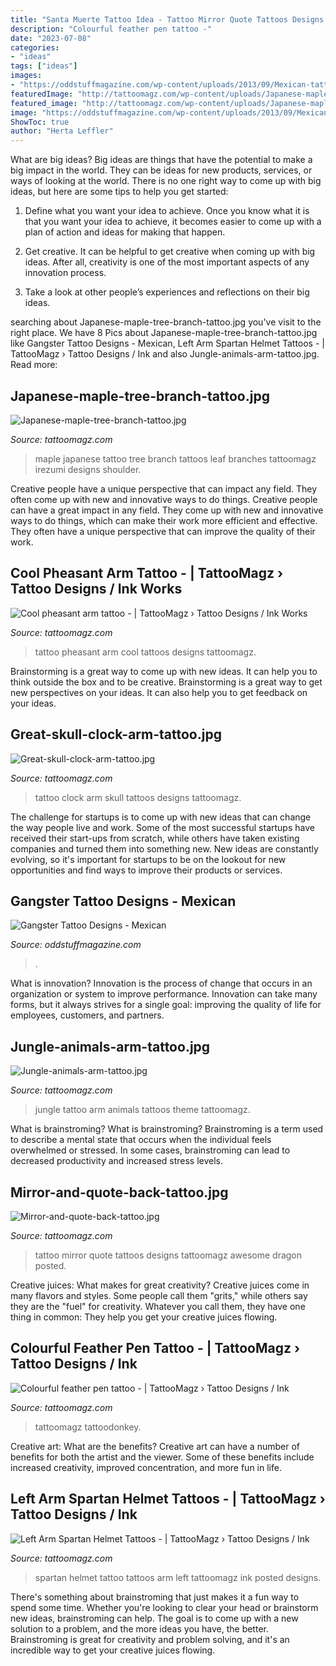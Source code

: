 ```yaml
---
title: "Santa Muerte Tattoo Idea - Tattoo Mirror Quote Tattoos Designs Tattoomagz Awesome Dragon Posted"
description: "Colourful feather pen tattoo -"
date: "2023-07-08"
categories:
- "ideas"
tags: ["ideas"]
images:
- "https://oddstuffmagazine.com/wp-content/uploads/2013/09/Mexican-tattoo-designs-12-610x631.jpg"
featuredImage: "http://tattoomagz.com/wp-content/uploads/Japanese-maple-tree-branch-tattoo.jpg"
featured_image: "http://tattoomagz.com/wp-content/uploads/Japanese-maple-tree-branch-tattoo.jpg"
image: "https://oddstuffmagazine.com/wp-content/uploads/2013/09/Mexican-tattoo-designs-12-610x631.jpg"
ShowToc: true
author: "Herta Leffler"
---
```



What are big ideas?
Big ideas are things that have the potential to make a big impact in the world. They can be ideas for new products, services, or ways of looking at the world. There is no one right way to come up with big ideas, but here are some tips to help you get started:
1. Define what you want your idea to achieve. Once you know what it is that you want your idea to achieve, it becomes easier to come up with a plan of action and ideas for making that happen.

2. Get creative. It can be helpful to get creative when coming up with big ideas. After all, creativity is one of the most important aspects of any innovation process.

3. Take a look at other people’s experiences and reflections on their big ideas.

	

		
searching about Japanese-maple-tree-branch-tattoo.jpg you've visit to the right place. We have 8 Pics about Japanese-maple-tree-branch-tattoo.jpg like Gangster Tattoo Designs - Mexican, Left Arm Spartan Helmet Tattoos - | TattooMagz › Tattoo Designs / Ink and also Jungle-animals-arm-tattoo.jpg. Read more:
		
    
## Japanese-maple-tree-branch-tattoo.jpg

<img loading=lazy src="http://tattoomagz.com/wp-content/uploads/Japanese-maple-tree-branch-tattoo.jpg" onerror="this.onerror=null;this.src='https://tse2.mm.bing.net/th?id=OIP.SDOpyZt6tDt6BilDAkYZxQHaLI&amp;pid=15.1';" alt="Japanese-maple-tree-branch-tattoo.jpg">

_Source: tattoomagz.com_

>maple japanese tattoo tree branch tattoos leaf branches tattoomagz irezumi designs shoulder. 

	

Creative people have a unique perspective that can impact any field. They often come up with new and innovative ways to do things.
Creative people can have a great impact in any field. They come up with new and innovative ways to do things, which can make their work more efficient and effective. They often have a unique perspective that can improve the quality of their work.

    
## Cool Pheasant Arm Tattoo - | TattooMagz › Tattoo Designs / Ink Works

<img loading=lazy src="https://tattoomagz.com/wp-content/uploads/Cool-pheasant-arm-tattoo.jpg" onerror="this.onerror=null;this.src='https://tse1.mm.bing.net/th?id=OIP.2A_ihcSvVKLy1VLILYJjHQHaJ4&amp;pid=15.1';" alt="Cool pheasant arm tattoo - | TattooMagz › Tattoo Designs / Ink Works">

_Source: tattoomagz.com_

>tattoo pheasant arm cool tattoos designs tattoomagz. 

	

Brainstorming is a great way to come up with new ideas. It can help you to think outside the box and to be creative. Brainstorming is a great way to get new perspectives on your ideas. It can also help you to get feedback on your ideas.

    
## Great-skull-clock-arm-tattoo.jpg

<img loading=lazy src="http://tattoomagz.com/wp-content/uploads/Great-skull-clock-arm-tattoo.jpg" onerror="this.onerror=null;this.src='https://tse4.mm.bing.net/th?id=OIP.pyD-uIV9cUnNitan4iuXzAHaNG&amp;pid=15.1';" alt="Great-skull-clock-arm-tattoo.jpg">

_Source: tattoomagz.com_

>tattoo clock arm skull tattoos designs tattoomagz. 

	

The challenge for startups is to come up with new ideas that can change the way people live and work. Some of the most successful startups have received their start-ups from scratch, while others have taken existing companies and turned them into something new. New ideas are constantly evolving, so it's important for startups to be on the lookout for new opportunities and find ways to improve their products or services.

    
## Gangster Tattoo Designs - Mexican

<img loading=lazy src="https://oddstuffmagazine.com/wp-content/uploads/2013/09/Mexican-tattoo-designs-12-610x631.jpg" onerror="this.onerror=null;this.src='https://tse2.mm.bing.net/th?id=OIP.__0WdufIpZmj_BKEsnoVXwHaHq&amp;pid=15.1';" alt="Gangster Tattoo Designs - Mexican">

_Source: oddstuffmagazine.com_

>. 

	

What is innovation?
Innovation is the process of change that occurs in an organization or system to improve performance. Innovation can take many forms, but it always strives for a single goal: improving the quality of life for employees, customers, and partners.

    
## Jungle-animals-arm-tattoo.jpg

<img loading=lazy src="http://tattoomagz.com/wp-content/uploads/Jungle-animals-arm-tattoo.jpg" onerror="this.onerror=null;this.src='https://tse4.mm.bing.net/th?id=OIP.lWc3LG21C3NuTnKCOc-aUAHaJ4&amp;pid=15.1';" alt="Jungle-animals-arm-tattoo.jpg">

_Source: tattoomagz.com_

>jungle tattoo arm animals tattoos theme tattoomagz. 

	

What is brainstroming?
What is brainstroming? Brainstroming is a term used to describe a mental state that occurs when the individual feels overwhelmed or stressed. In some cases, brainstroming can lead to decreased productivity and increased stress levels.

    
## Mirror-and-quote-back-tattoo.jpg

<img loading=lazy src="http://tattoomagz.com/wp-content/uploads/Tattoos/tattoo/Mirror-and-quote-back-tattoo.jpg" onerror="this.onerror=null;this.src='https://tse2.mm.bing.net/th?id=OIP.1e3d-9qpqtI7mkk39ehiugHaLH&amp;pid=15.1';" alt="Mirror-and-quote-back-tattoo.jpg">

_Source: tattoomagz.com_

>tattoo mirror quote tattoos designs tattoomagz awesome dragon posted. 

	

Creative juices: What makes for great creativity?
Creative juices come in many flavors and styles. Some people call them "grits," while others say they are the "fuel" for creativity. Whatever you call them, they have one thing in common: They help you get your creative juices flowing.

    
## Colourful Feather Pen Tattoo - | TattooMagz › Tattoo Designs / Ink

<img loading=lazy src="https://tattoomagz.com/wp-content/uploads/Colourful-feather-pen-tattoo.jpg" onerror="this.onerror=null;this.src='https://tse1.mm.bing.net/th?id=OIP.uLlVh5yzb4pfw-xVLRN49AHaJ3&amp;pid=15.1';" alt="Colourful feather pen tattoo - | TattooMagz › Tattoo Designs / Ink">

_Source: tattoomagz.com_

>tattoomagz tattoodonkey. 

	

Creative art: What are the benefits?
Creative art can have a number of benefits for both the artist and the viewer. Some of these benefits include increased creativity, improved concentration, and more fun in life.

    
## Left Arm Spartan Helmet Tattoos - | TattooMagz › Tattoo Designs / Ink

<img loading=lazy src="https://tattoomagz.com/wp-content/uploads/spartan-helmet-tattoo-spartan-helmet-tattoos-tattoo-gallery-ink-trails-tattoo-forum-33613.jpg" onerror="this.onerror=null;this.src='https://tse1.mm.bing.net/th?id=OIP.Hdjm5sbp7Fnr6uTH1oM-YQHaJ4&amp;pid=15.1';" alt="Left Arm Spartan Helmet Tattoos - | TattooMagz › Tattoo Designs / Ink">

_Source: tattoomagz.com_

>spartan helmet tattoo tattoos arm left tattoomagz ink posted designs. 

	

There's something about brainstroming that just makes it a fun way to spend some time. Whether you're looking to clear your head or brainstorm new ideas, brainstroming can help. The goal is to come up with a new solution to a problem, and the more ideas you have, the better. Brainstroming is great for creativity and problem solving, and it's an incredible way to get your creative juices flowing.

